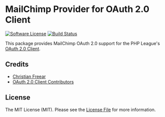 # MailChimp Provider for OAuth 2.0 Client
[![Software License](https://img.shields.io/badge/license-MIT-brightgreen.svg?style=flat-square)](LICENSE.md)
[![Build Status](https://img.shields.io/travis/cfreear/oauth2-mailchimp/master.svg?style=flat-square)](https://travis-ci.org/adam-paterson/oauth2-stripe)

This package provides MailChimp OAuth 2.0 support for the PHP League's [OAuth 2.0 Client](https://github.com/thephpleague/oauth2-client).

## Credits

- [Christian Freear](https://github.com/cfreear)
- [OAuth 2.0 Client Contributors](https://github.com/thephpleague/oauth2-client/contributors)


## License

The MIT License (MIT). Please see the [License File](https://github.com/cfreear/oauth2-mailchimp/blob/master/LICENSE) for more information.